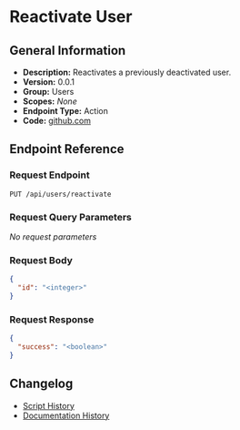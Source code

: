<!-- BEGIN GENERATED CONTENT -->
# Reactivate User

## General Information

- **Description:** Reactivates a previously deactivated user.
- **Version:** 0.0.1
- **Group:** Users
- **Scopes:** _None_
- **Endpoint Type:** Action
- **Code:** [github.com](https://github.com/NangoHQ/integration-templates/tree/main/integrations/metabase/actions/reactivate-user.ts)


## Endpoint Reference

### Request Endpoint

`PUT /api/users/reactivate`

### Request Query Parameters

_No request parameters_

### Request Body

```json
{
  "id": "<integer>"
}
```

### Request Response

```json
{
  "success": "<boolean>"
}
```

## Changelog

- [Script History](https://github.com/NangoHQ/integration-templates/commits/main/integrations/metabase/actions/reactivate-user.ts)
- [Documentation History](https://github.com/NangoHQ/integration-templates/commits/main/integrations/metabase/actions/reactivate-user.md)

<!-- END  GENERATED CONTENT -->

